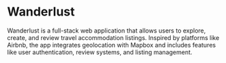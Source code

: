 # Wanderlust

Wanderlust is a full-stack web application that allows users to explore, create, and review travel accommodation listings. Inspired by platforms like Airbnb, the app integrates geolocation with Mapbox and includes features like user authentication, review systems, and listing management.

